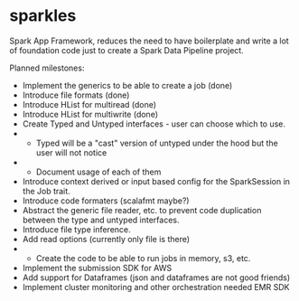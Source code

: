 # sparkles
Spark App Framework, reduces the need to have boilerplate and write a lot of foundation code just to create a Spark Data Pipeline project.

Planned milestones:
- Implement the generics to be able to create a job (done)
- Introduce file formats (done)
- Introduce HList for multiread (done)
- Introduce HList for multiwrite (done)
- Create Typed and Untyped interfaces - user can choose which to use.
- - Typed will be a "cast" version of untyped under the hood but the user will not notice
- - Document usage of each of them
- Introduce context derived or input based config for the SparkSession in the Job trait.
- Introduce code formaters (scalafmt maybe?)
- Abstract the generic file reader, etc. to prevent code duplication between the type and untyped interfaces.
- Introduce file type inference.
- Add read options (currently only file is there)
- - Create the code to be able to run jobs in memory, s3, etc.
- Implement the submission SDK for AWS
- Add support for Dataframes (json and dataframes are not good friends)
- Implement cluster monitoring and other orchestration needed EMR SDK 
